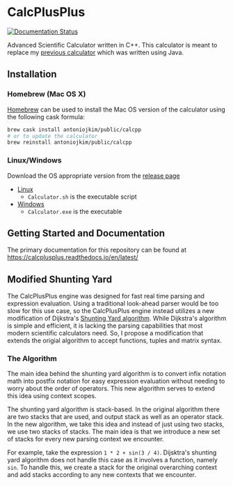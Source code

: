 # CalcPlusPlus

[![Documentation Status](https://readthedocs.org/projects/calcplusplus/badge/?version=latest)](https://calcplusplus.readthedocs.io/en/latest/?badge=latest)

Advanced Scientific Calculator written in C++. This calculator is meant to replace my [previous calculator](https://github.com/antoniojkim/Math-Evaluation-Library) which was written using Java.

## Installation

### Homebrew (Mac OS X)

[Homebrew](brew.sh) can be used to install the Mac OS version of the calculator using the following cask formula:

```bash
brew cask install antoniojkim/public/calcpp
# or to update the calculator
brew reinstall antoniojkim/public/calcpp
```

### Linux/Windows

Download the OS appropriate version from the [release page](https://github.com/antoniojkim/CalcPlusPlus/releases/)
  - [Linux](https://github.com/antoniojkim/CalcPlusPlus/releases/download/v0.3/calcplusplus.tar.gz)
    - `Calculator.sh` is the executable script
  - [Windows](https://github.com/antoniojkim/CalcPlusPlus/releases/download/v0.4/CalcPlusPlus.zip)
    - `Calculator.exe` is the executable

## Getting Started and Documentation

The primary documentation for this repository can be found at https://calcplusplus.readthedocs.io/en/latest/

## Modified Shunting Yard

The CalcPlusPlus engine was designed for fast real time parsing and expression evaluation. Using a traditional look-ahead parser would be too slow for this use case, so the CalcPlusPlus engine instead utilizes a new modification of Dijkstra's [Shunting Yard algorithm](https://en.wikipedia.org/wiki/Shunting-yard_algorithm). While Dijkstra's algorithm is simple and efficient, it is lacking the parsing capabilities that most modern scientific calculators need. So, I propose a modification that extends the origial algorithm to accept functions, tuples and matrix syntax.

### The Algorithm

The main idea behind the shunting yard algorithm is to convert infix notation math into postfix notation for easy expression evaluation without needing to worry about the order of operators. This new algorithm serves to extend this idea using context scopes.

The shunting yard algorithm is stack-based. In the original algorithm there are two stacks that are used, and output stack as well as an operator stack. In the new algorithm, we take this idea and instead of just using two stacks, we use two stacks of stacks. The main idea is that we introduce a new set of stacks for every new parsing context we encounter.

For example, take the expression `1 * 2 + sin(3 / 4)`. Dijsktra's shunting yard algorithm does not handle this case as it involves a function, namely `sin`. To handle this, we create a stack for the original overarching context and add stacks according to any new contexts that we encounter.
